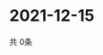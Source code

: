 # 2021-12-15
  共 0条

  <!-- BEGIN -->
  <!-- 最后更新时间Wed Dec 15 2021 22:03:19 GMT+0000 (Coordinated Universal Time) -->
  
  <!-- END -->
  
  